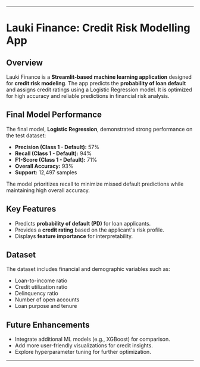 

---

# Lauki Finance: Credit Risk Modelling App

## Overview
Lauki Finance is a **Streamlit-based machine learning application** designed for **credit risk modeling**. The app predicts the **probability of loan default** and assigns credit ratings using a Logistic Regression model. It is optimized for high accuracy and reliable predictions in financial risk analysis.

## Final Model Performance
The final model, **Logistic Regression**, demonstrated strong performance on the test dataset:

- **Precision (Class 1 - Default):** 57%  
- **Recall (Class 1 - Default):** 94%  
- **F1-Score (Class 1 - Default):** 71%  
- **Overall Accuracy:** 93%  
- **Support:** 12,497 samples

The model prioritizes recall to minimize missed default predictions while maintaining high overall accuracy.

## Key Features
- Predicts **probability of default (PD)** for loan applicants.
- Provides a **credit rating** based on the applicant's risk profile.
- Displays **feature importance** for interpretability.

## Dataset
The dataset includes financial and demographic variables such as:
- Loan-to-income ratio
- Credit utilization ratio
- Delinquency ratio
- Number of open accounts
- Loan purpose and tenure


## Future Enhancements
- Integrate additional ML models (e.g., XGBoost) for comparison.
- Add more user-friendly visualizations for credit insights.
- Explore hyperparameter tuning for further optimization.

---
